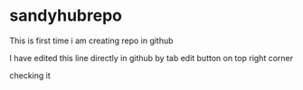 sandyhubrepo
============

This is first time i am creating repo in github

I have edited this line directly in github by tab edit button on top right corner

checking it
